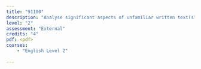 ```yaml
---
title: "91100"
description: "Analyse significant aspects of unfamiliar written text(s) through close reading, supported by evidence"
level: "2"
assessment: "External"
credits: "4"
pdf: <pdf>
courses:
    - "English Level 2"
    
---
```

